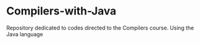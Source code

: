 # Compilers-with-Java
Repository dedicated to codes directed to the Compilers course. Using the Java language

